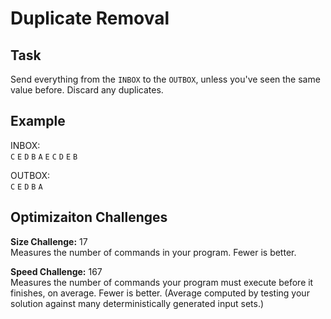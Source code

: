 
# Duplicate Removal

## Task

Send everything from the `INBOX` to the `OUTBOX`, unless you've seen the same value before. Discard any duplicates.

## Example

INBOX:  
`C` `E` `D` `B` `A` `E` `C` `D` `E` `B`

OUTBOX:  
`C` `E` `D` `B` `A`

## Optimizaiton Challenges

**Size Challenge:** 17  
Measures the number of commands in your program. Fewer is better.

**Speed Challenge:** 167  
Measures the number of commands your program must execute before it finishes, on average. Fewer is better. (Average computed by testing your solution against many deterministically generated input sets.)
